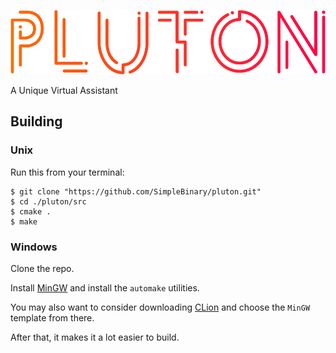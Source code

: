 <p style="text-align: center;"></p><img src="./media/wordmark.svg" alt="Pluton Logo"></p>

A Unique Virtual Assistant

Building
--------

### Unix

Run this from your terminal:

```
$ git clone "https://github.com/SimpleBinary/pluton.git"
$ cd ./pluton/src
$ cmake .
$ make
```

### Windows

Clone the repo.

Install [MinGW](https://mingw.org) and install the `automake` utilities.

You may also want to consider downloading [CLion](https://jetbrains.com/clion) and choose the `MinGW` template from there.

After that, it makes it a lot easier to build.
